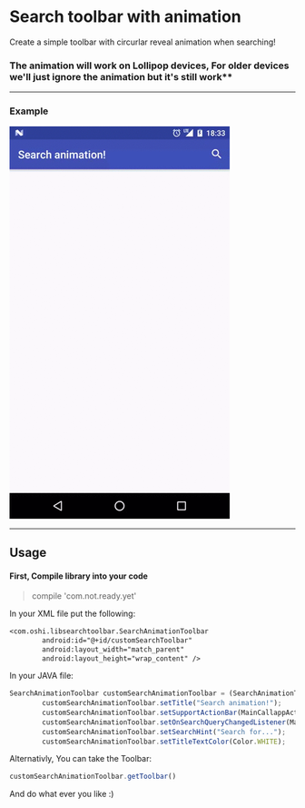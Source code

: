 Search toolbar with animation
===================
Create a simple toolbar with circurlar reveal animation when searching!

### The animation will work on Lollipop devices, For older devices we'll just ignore the animation but it's still work**
----------

### Example

![](https://github.com/UdiOshi85/GlobalFiles/blob/master/libSearchAnimationToolbar%20-1.0.gif)

----------

## Usage


#### First, Compile library into your code

> compile 'com.not.ready.yet'


In your XML file put the following:
````
<com.oshi.libsearchtoolbar.SearchAnimationToolbar
		android:id="@+id/customSearchToolbar"
		android:layout_width="match_parent"
		android:layout_height="wrap_content" />
````

In your JAVA file:
````javascript
SearchAnimationToolbar customSearchAnimationToolbar = (SearchAnimationToolbar) findViewById(R.id.customSearchToolbar);
        customSearchAnimationToolbar.setTitle("Search animation!");
        customSearchAnimationToolbar.setSupportActionBar(MainCallappActivity.this);
        customSearchAnimationToolbar.setOnSearchQueryChangedListener(MainCallappActivity.this);
        customSearchAnimationToolbar.setSearchHint("Search for...");
        customSearchAnimationToolbar.setTitleTextColor(Color.WHITE);
````

Alternativly, You can take the Toolbar:
````javascript
customSearchAnimationToolbar.getToolbar()
````
And do what ever you like :)
